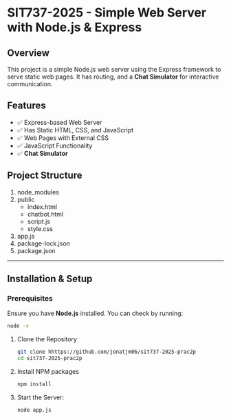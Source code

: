# SIT737-2025 - Simple Web Server with Node.js & Express

## Overview

This project is a simple Node.js web server using the Express framework to serve static web pages. It has routing, and a **Chat Simulator** for interactive communication.

## Features

- ✅ Express-based Web Server
- ✅ Has Static HTML, CSS, and JavaScript
- ✅ Web Pages with External CSS
- ✅ JavaScript Functionality
- ✅ **Chat Simulator**

## Project Structure

1. node_modules
2. public
   - index.html
   - chatbot.html
   - script.js
   - style.css
3. app.js
4. package-lock.json
5. package.json

---

## Installation & Setup

### **Prerequisites**

Ensure you have **Node.js** installed. You can check by running:

```sh
node -v
```

1. Clone the Repository
   ```sh
   git clone hhttps://github.com/jonatjm06/sit737-2025-prac2p
   cd sit737-2025-prac2p
   ```
2. Install NPM packages
   ```sh
   npm install
   ```
3. Start the Server:
   ```sh
   node app.js
   ```


